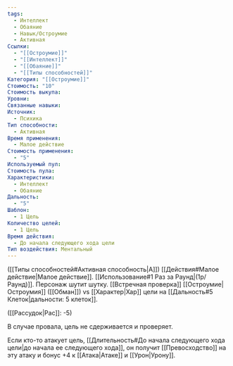 ```yaml
---
tags:
  - Интеллект
  - Обаяние
  - Навык/Остроумие
  - Активная
Ссылки:
  - "[[Остроумие]]"
  - "[[Интеллект]]"
  - "[[Обаяние]]"
  - "[[Типы способностей]]"
Категория: "[[Остроумие]]"
Стоимость: "10"
Стоимость выкупа: 
Уровни: 
Связанные навыки: 
Источник:
  - Психика
Тип способности:
  - Активная
Время применения:
  - Малое действие
Стоимость применения:
  - "5"
Используемый пул: 
Стоимость пула: 
Характеристики:
  - Интеллект
  - Обаяние
Дальность:
  - "5"
Шаблон:
  - 1 Цель
Количество целей:
  - 1 Цель
Время действия:
  - До начала следующего хода цели
Тип воздействия: Ментальный
---
```

([[Типы способностей#Активная способность|А]]) [[Действия#Малое действие|Малое действие]]. [[Использование#1 Раз за Раунд|(1р/Раунд)]]. Персонаж шутит шутку. [[Встречная проверка]] [[Остроумие|Остроумия]] ([[Обман]]) vs [[Характер|Хар]] цели на [[Дальность#5 Клеток|дальности: 5 клеток]]. 

([[Рассудок|Рас]]: -5)

В случае провала, цель не сдерживается и проверяет. 

Если кто-то атакует цель, [[Длительность#До начала следующего хода цели|до начала ее следующего хода]], он получит [[Превосходство]] на эту атаку и бонус +4 к [[Атака|Атаке]] и [[Урон|Урону]]. 

